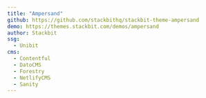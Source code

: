 ```yaml
---
title: "Ampersand"
github: https://github.com/stackbithq/stackbit-theme-ampersand
demo: https://themes.stackbit.com/demos/ampersand
author: Stackbit
ssg:
  - Unibit
cms:
  - Contentful
  - DatoCMS
  - Forestry
  - NetlifyCMS
  - Sanity
---
```


